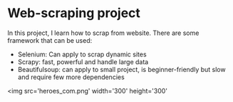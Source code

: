 # Web-scraping project

In this project, I learn how to scrap from website. 
There are some framework that can be used:
* Selenium: Can apply to scrap dynamic sites
* Scrapy: fast, powerful and handle large data
* Beautifulsoup: can apply to small project, is beginner-friendly but slow and require few more dependencies

<img src='heroes_com.png' width='300' height='300'